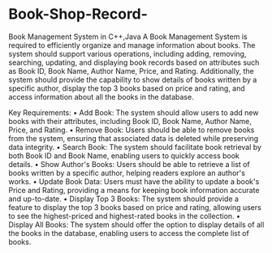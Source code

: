 # Book-Shop-Record-
Book Management System in C++,Java A Book Management System is required to efficiently organize and manage information about books. The system should support various operations, including adding, removing, searching, updating, and displaying book records based on attributes such as Book ID, Book Name, Author Name, Price, and Rating. Additionally, the system should provide the capability to show details of books written by a specific author, display the top 3 books based on price and rating, and access information about all the books in the database.

Key Requirements: • Add Book: The system should allow users to add new books with their attributes, including Book ID, Book Name, Author Name, Price, and Rating. • Remove Book: Users should be able to remove books from the system, ensuring that associated data is deleted while preserving data integrity. • Search Book: The system should facilitate book retrieval by both Book ID and Book Name, enabling users to quickly access book details. • Show Author's Books: Users should be able to retrieve a list of books written by a specific author, helping readers explore an author's works. • Update Book Data: Users must have the ability to update a book's Price and Rating, providing a means for keeping book information accurate and up-to-date. • Display Top 3 Books: The system should provide a feature to display the top 3 books based on price and rating, allowing users to see the highest-priced and highest-rated books in the collection. • Display All Books: The system should offer the option to display details of all the books in the database, enabling users to access the complete list of books.
